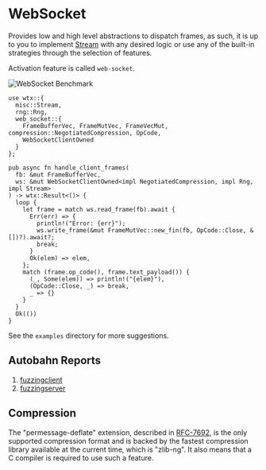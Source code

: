 # WebSocket

Provides low and high level abstractions to dispatch frames, as such, it is up to you to implement [Stream](https://docs.rs/wtx/latest/wtx/trait.Stream.html) with any desired logic or use any of the built-in strategies through the selection of features.

Activation feature is called `web-socket`.

![WebSocket Benchmark](https://i.imgur.com/Iv2WzJV.jpg)

```ignore,rust,edition2021
use wtx::{
  misc::Stream,
  rng::Rng,
  web_socket::{
    FrameBufferVec, FrameMutVec, FrameVecMut, compression::NegotiatedCompression, OpCode,
    WebSocketClientOwned
  }
};

pub async fn handle_client_frames(
  fb: &mut FrameBufferVec,
  ws: &mut WebSocketClientOwned<impl NegotiatedCompression, impl Rng, impl Stream>
) -> wtx::Result<()> {
  loop {
    let frame = match ws.read_frame(fb).await {
      Err(err) => {
        println!("Error: {err}");
        ws.write_frame(&mut FrameMutVec::new_fin(fb, OpCode::Close, &[])?).await?;
        break;
      }
      Ok(elem) => elem,
    };
    match (frame.op_code(), frame.text_payload()) {
      (_, Some(elem)) => println!("{elem}"),
      (OpCode::Close, _) => break,
      _ => {}
    }
  }
  Ok(())
}
```

See the `examples` directory for more suggestions.

## Autobahn Reports

1. <a href="https://c410-f3r.github.io/wtx-site/static/fuzzingclient/index.html" target="_blank">fuzzingclient</a>
2. <a href="https://c410-f3r.github.io/wtx-site/static/fuzzingserver/index.html" target="_blank">fuzzingserver</a>

## Compression

The "permessage-deflate" extension, described in [RFC-7692](https://datatracker.ietf.org/doc/html/rfc7692), is the only supported compression format and is backed by the fastest compression library available at the current time, which is "zlib-ng". It also means that a C compiler is required to use such a feature.
